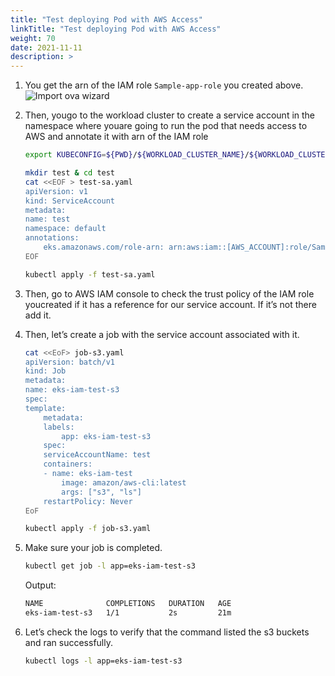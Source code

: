 ```yaml
---
title: "Test deploying Pod with AWS Access"
linkTitle: "Test deploying Pod with AWS Access"
weight: 70
date: 2021-11-11
description: >  
---
```


1.	You get the arn of the IAM role `Sample-app-role` you created above.
   ![Import ova wizard](/images/sample-app-iam-role.png) 


1. Then, yougo to the workload cluster to create a service account in the namespace where youare going to run the pod that needs access to AWS and annotate it with arn of the IAM role
    ```bash
    export KUBECONFIG=${PWD}/${WORKLOAD_CLUSTER_NAME}/${WORKLOAD_CLUSTER_NAME}-eks-a-cluster.kubeconfig

    mkdir test & cd test
    cat <<EOF > test-sa.yaml
    apiVersion: v1
    kind: ServiceAccount
    metadata:
    name: test
    namespace: default
    annotations:
        eks.amazonaws.com/role-arn: arn:aws:iam::[AWS_ACCOUNT]:role/Sample-app-role
    EOF

    kubectl apply -f test-sa.yaml
    ```

1.	Then, go to AWS IAM console to check the trust policy of the IAM role youcreated if it has a reference for our service account. If it’s not there add it.
 

1.	Then, let’s create a job with the service account associated with it.

    ```bash
    cat <<EoF> job-s3.yaml
    apiVersion: batch/v1
    kind: Job
    metadata:
    name: eks-iam-test-s3
    spec:
    template:
        metadata:
        labels:
            app: eks-iam-test-s3
        spec:
        serviceAccountName: test
        containers:
        - name: eks-iam-test
            image: amazon/aws-cli:latest
            args: ["s3", "ls"]
        restartPolicy: Never
    EoF

    kubectl apply -f job-s3.yaml
    ```

1. Make sure your job is completed.

    ```bash
    kubectl get job -l app=eks-iam-test-s3
    ```
    Output:
    ```bash
    NAME              COMPLETIONS   DURATION   AGE
    eks-iam-test-s3   1/1           2s         21m
    ```
1.	Let’s check the logs to verify that the command listed the s3 buckets and ran successfully.
    ```bash
    kubectl logs -l app=eks-iam-test-s3
    ```
